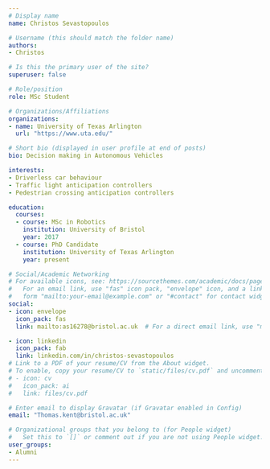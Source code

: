 ```yaml
---
# Display name
name: Christos Sevastopoulos

# Username (this should match the folder name)
authors:
- Christos

# Is this the primary user of the site?
superuser: false

# Role/position
role: MSc Student

# Organizations/Affiliations
organizations:
- name: University of Texas Arlington
  url: "https://www.uta.edu/"

# Short bio (displayed in user profile at end of posts)
bio: Decision making in Autonomous Vehicles

interests:
- Driverless car behaviour
- Traffic light anticipation controllers
- Pedestrian crossing anticipation controllers

education:
  courses:
  - course: MSc in Robotics
    institution: University of Bristol
    year: 2017
  - course: PhD Candidate
    institution: University of Texas Arlington
    year: present

# Social/Academic Networking
# For available icons, see: https://sourcethemes.com/academic/docs/page-builder/#icons
#   For an email link, use "fas" icon pack, "envelope" icon, and a link in the
#   form "mailto:your-email@example.com" or "#contact" for contact widget.
social:
- icon: envelope
  icon_pack: fas
  link: mailto:as16278@bristol.ac.uk  # For a direct email link, use "mailto:test@example.org".

- icon: linkedin
  icon_pack: fab
  link: linkedin.com/in/christos-sevastopoulos
# Link to a PDF of your resume/CV from the About widget.
# To enable, copy your resume/CV to `static/files/cv.pdf` and uncomment the lines below.
# - icon: cv
#   icon_pack: ai
#   link: files/cv.pdf

# Enter email to display Gravatar (if Gravatar enabled in Config)
email: "Thomas.kent@bristol.ac.uk"

# Organizational groups that you belong to (for People widget)
#   Set this to `[]` or comment out if you are not using People widget.
user_groups:
- Alumni
---
```


